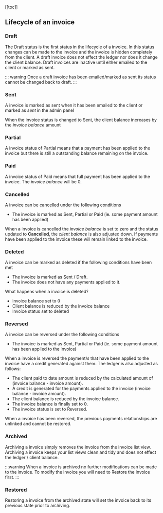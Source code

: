 [[toc]]

## Lifecycle of an invoice

### Draft

<p>The Draft status is the first status in the lifecycle of a invoice. In this status changes can be made to the invoice and the invoice is hidden completely from the client. A draft invoice does not effect the ledger nor does it change the client balance. Draft invoices are inactive until either emailed to the client or marked as sent.</p>

::: warning
Once a draft invoice has been emailed/marked as sent its status cannot be changed back to draft.
:::

### Sent

<p>A invoice is marked as sent when it has been emailed to the client or marked as <i>sent</i> in the admin panel</p>

<p>When the invoice status is changed to Sent, the client balance increases by the <i>invoice balance</i> amount</p>

### Partial

<p>A invoice status of Partial means that a payment has been applied to the invoice but there is still a outstanding balance remaining on the invoice.</p>

### Paid

<p>A invoice status of Paid means that full payment has been applied to the invoice. The <i>invoice balance</i> will be 0.</p>

### Cancelled

<p>A invoice can be cancelled under the following conditions</p>

* The invoice is marked as Sent, Partial or Paid (ie. some payment amount has been applied)

<p>When a invoice is cancelled the <i>invoice balance</i> is set to zero and the status updated to <b>Cancelled</b>, the <i>client balance</i> is also adjusted down. If payments have been applied to the invoice these will remain linked to the invoice.</p>

### Deleted

<p>A invoice can be marked as deleted if the following conditions have been met</p>

* The invoice is marked as Sent / Draft.
* The invoice does not have any payments applied to it.

<p>What happens when a invoice is deleted?</p>

* Invoice balance set to 0
* Client balance is reduced by the invoice balance
* Invoice status set to deleted

### Reversed

<p>A invoice can be reversed under the following conditions</p>

* The invoice is marked as Sent, Partial or Paid (ie. some payment amount has been applied to the invoice)

<p>When a invoice is reversed the payment/s that have been applied to the invoice have a credit generated against them. The ledger is also adjusted as follows:</p>

* The client paid to date amount is reduced by the calculated amount of (invoice balance - invoice amount).
* A credit is generated for the payments applied to the invoice (invoice balance - invoice amount).
* The client balance is reduced by the invoice balance.
* The invoice balance is finally set to 0.
* The invoice status is set to Reversed.

<p>When a invoice has been reversed, the previous payments relationships are unlinked and cannot be restored.</p>

### Archived

<p>Archiving a invoice simply removes the invoice from the invoice list view. Archiving a invoice keeps your list views clean and tidy and does not effect the ledger / client balance.</p>

:::warning
When a invoice is archived no further modifications can be made to the invoice. To modify the invoice you will need to Restore the invoice first.
:::

### Restored

<p>Restoring a invoice from the archived state will set the invoice back to its previous state prior to archiving.</p>
